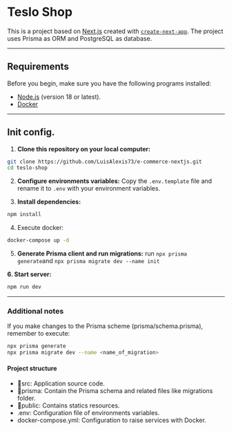 # Teslo Shop

This is a project based on [Next.js](https://nextjs.org) created with [`create-next-app`](https://nextjs.org/docs/app/api-reference/cli/create-next-app). The project uses Prisma as ORM and PostgreSQL as database.

---

## Requirements
Before you begin, make sure you have the following programs installed:

- [Node.js](https://nodejs.org) (version 18 or latest).
- [Docker](https://www.docker.com)

---

## Init config.

1. **Clone this repository on your local computer:**
```bash
git clone https://github.com/LuisAlexis73/e-commerce-nextjs.git
cd teslo-shop
```

2. **Configure environments variables:**
Copy the `.env.template` file and rename it to `.env` with your environment variables.

3. **Install dependencies:**
```bash
npm install
```

4. Execute docker:
```bash
docker-compose up -d
```

5. **Generate Prisma client and run migrations:**
run `npx prisma generate`and `npx prisma migrate dev --name init`

**6. Start server:**
```bash
npm run dev
```

---

### Additional notes

If you make changes to the Prisma scheme (prisma/schema.prisma), remember to execute:
```bash
npx prisma generate
npx prisma migrate dev --name <name_of_migration>
```

#### Project structure
- 📁src: Application source code.
- 📁prisma: Contain the Prisma schema and related files like migrations folder.
- 📁public: Contains statics resources.
- .env: Configuration file of environments variables.
- docker-compose.yml: Configuration to raise services with Docker.